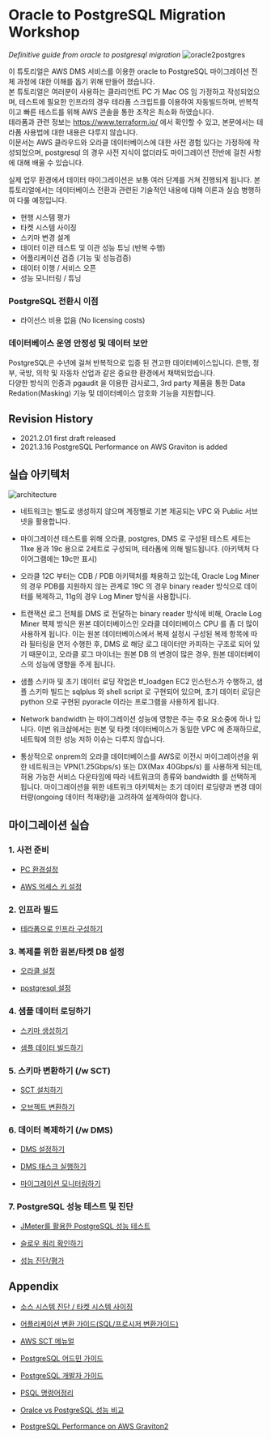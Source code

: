 # Oracle to PostgreSQL Migration Workshop #

*Definitive guide from oracle to postgresql migration*
![oracle2postgres](https://github.com/gnosia93/postgres-terraform/blob/main/images/oracle-to-postgres1.png)

이 튜토리얼은 AWS DMS 서비스를 이용한 oracle to PostgreSQL 마이그레이션 전체 과정에 대한 이해를 돕기 위해 만들어 졌습니다.   
본 튜토리얼은 여러분이 사용하는 클라리언트 PC 가 Mac OS 임 가정하고 작성되었으며, 테스트에 필요한 인프라의 경우 테라폼 스크립트를 이용하여 자동빌드하며,
반복적이고 빠른 테스트를 위해 AWS 콘솔을 통한 조작은 최소화 하였습니다.  
테라폼과 관련 정보는 https://www.terraform.io/ 에서 확인할 수 있고, 본문에서는 테라폼 사용법에 대한 내용은 다루지 않습니다.  
이문서는 AWS 클라우드와 오라클 데이터베이스에 대한 사전 경험 있다는 가정하에 작성되었으며, postgresql 의 경우 사전 지식이 없더라도 마이그레이션 전반에 걸친 사항에 대해 배울 수 있습니다. 

실제 업무 환경에서 데이터 마이그레이션은 보통 여러 단계를 거쳐 진행되게 됩니다. 본 튜토리얼에서는 데이터베이스 전환과 관련된 기술적인 내용에 대해 이론과 실습 병행하여 다룰 예정입니다.  

- 현행 시스템 평가
- 타켓 시스템 사이징
- 스키마 변경 설계
- 데이터 이관 테스트 및 이관 성능 튜닝 (반복 수행)
- 어플리케이션 검증 (기능 및 성능검증)
- 데이터 이행 / 서비스 오픈
- 성능 모니터링 / 튜닝

### PostgreSQL 전환시 이점 ### 

- 라이선스 비용 없음 (No licensing costs)

### 데이터베이스 운영 안정성 및 데이터 보안 ###

PostgreSQL은 수년에 걸쳐 반복적으로 입증 된 견고한 데이터베이스입니다. 은행, 정부, 국방, 의학 및 자동차 산업과 같은 중요한 환경에서 채택되었습니다.  
다양한 방식의 인증과 pgaudit 을 이용한 감사로그, 3rd party 제품을 통한 Data Redation(Masking) 기능 및 데이터베이스 암호화 기능을 지원합니다.


## Revision History 

- 2021.2.01 first draft released 
- 2021.3.16 PostgreSQL Performance on AWS Graviton is added


## 실습 아키텍처 ##

![architecture](https://github.com/gnosia93/postgres-terraform/blob/main/images/oracle-to-postgres-architecture.png)

* 네트워크는 별도로 생성하지 않으며 계정별로 기본 제공되는 VPC 와 Public 서브넷을 활용합니다. 

* 마이그레이션 테스트를 위해 오라클, postgres, DMS 로 구성된 테스트 세트는 11xe 용과 19c 용으로 2세트로 구성되며, 테라폼에 의해 빌드됩니다. (아키텍처 다이어그램에는 19c만 표시)

* 오라클 12C 부터는 CDB / PDB 아키텍처를 채용하고 있는데, Oracle Log Miner의 경우 PDB를 지원하지 않는 관계로 19C 의 경우 binary reader 방식으로 데이터를 복제하고, 11g의 경우 Log Miner 방식을 사용합니다.

* 트랜잭션 로그 전체를 DMS 로 전달하는 binary reader 방식에 비해, Oracle Log Miner 복제 방식은 원본 데이터베이스인 오라클 데이터베이스 CPU 를 좀 더 많이 사용하게 됩니다. 이는 원본 데이터베이스에서 복제 설정시 구성된 복제 항목에 따라 필터링을 먼저 수행한 후, DMS 로 해당 로그 데이터만 카피하는 구조로 되어 있기 때문이고, 오라클 로그 마이너는 원본 DB 의 변경이 많은 경우, 원본 데이터베이스의 성능에 영향을 주게 됩니다. 

* 샘플 스키마 및 초기 데이터 로딩 작업은 tf_loadgen EC2 인스턴스가 수행하고, 샘플 스키마 빌드는 sqlplus 와 shell script 로 구현되어 있으며, 초기 데이터 로딩은 python 으로 구현된 pyoracle 이라는 프로그램을 사용하게 됩니다. 

* Network bandwidth 는 마이그레이션 성능에 영향은 주는 주요 요소중에 하나 입니다. 이번 워크샵에서는 원본 및 타켓 데이터베이스가 동일한 VPC 에 존재하므로, 네트웍에 의한 성능 저하 이슈는 다루지 않습니다. 

* 통상적으로 onprem의 오라클 데이터베이스를 AWS로 이전시 마이그레이션을 위한 네트워크는 VPN(1.25Gbps/s) 또는 DX(Max 40Gbps/s) 를 사용하게 되는데, 허용 가능한 서비스 다운타임에 따라 네트워크의 종류와 bandwidth 를 선택하게 됩니다. 마이그레이션을 위한 네트워크 아키텍처는 초기 데이터 로딩량과 변경 데이터량(ongoing 데이터 적재량)을 고려하여 설계하여야 합니다. 


## 마이그레이션 실습 ##

### 1. 사전 준비 ###

- [PC 환경설정](https://github.com/gnosia93/postgres-terraform/blob/main/pc/pc-software.md) 

- [AWS 억세스 키 설정](https://github.com/gnosia93/postgres-terraform/blob/main/pc/aws-access-key.md)  


### 2. 인프라 빌드 ###

- [테라폼으로 인프라 구성하기](https://github.com/gnosia93/postgres-terraform/blob/main/terraform/infra-build.md)


### 3. 복제를 위한 원본/타켓 DB 설정 ##

- [오라클 설정](https://github.com/gnosia93/postgres-terraform/blob/main/oracle/oracle-prepare.md)

- [postgresql 설정](https://github.com/gnosia93/postgres-terraform/blob/main/postgres/postgres-conf.md)



### 4. 샘플 데이터 로딩하기 ###

- [스키마 생성하기](https://github.com/gnosia93/postgres-terraform/blob/main/dms/init-schema.md)

- [샘플 데이터 빌드하기](https://github.com/gnosia93/postgres-terraform/blob/main/dms/init-data.md)


### 5. 스키마 변환하기 (/w SCT) ###

* [SCT 설치하기](https://github.com/gnosia93/postgres-terraform/blob/main/sct/sct-setup.md)

* [오브젝트 변환하기](https://github.com/gnosia93/postgres-terraform/blob/main/sct/sct-convert.md)


### 6. 데이터 복제하기 (/w DMS) ###

* [DMS 설정하기](https://github.com/gnosia93/postgres-terraform/blob/main/dms/dms-settings.md)

* [DMS 태스크 실행하기](https://github.com/gnosia93/postgres-terraform/blob/main/dms/dms-task-start.md)

* [마이그레이션 모니터링하기](https://github.com/gnosia93/postgres-terraform/blob/main/dms/dms-monitoring.md)


### 7. PostgreSQL 성능 테스트 및 진단 ###

* [JMeter를 활용한 PostgreSQL 성능 테스트](https://github.com/gnosia93/postgres-terraform/blob/main/performance/jmeter.md)

* [슬로우 쿼리 확인하기](https://github.com/gnosia93/postgres-terraform/blob/main/performance/slow-query.md)

* [성능 진단/평가](https://github.com/gnosia93/postgres-terraform/blob/main/performance/performance-assessement.md)



## Appendix ##

* [소스 시스템 진단 / 타켓 시스템 사이징](https://github.com/gnosia93/postgres-terraform/blob/main/appendix/postgres-sizing.md)

* [어플리케이션 변환 가이드(SQL/프로시저 변환가이드)](https://github.com/gnosia93/postgres-terraform/blob/main/appendix/app-mig-guide.md)

* [AWS SCT 메뉴얼](https://docs.aws.amazon.com/SchemaConversionTool/latest/userguide/Schema-Conversion-Tool.pdf)

* [PostgreSQL 어드민 가이드](https://github.com/gnosia93/postgres-terraform/blob/main/appendix/admin-guide.md)

* [PostgreSQL 개발자 가이드](https://www.tutorialspoint.com/postgresql/index.htm)

* [PSQL 명령어정리](https://browndwarf.tistory.com/51)

* [Oralce vs PostgreSQL 성능 비교](https://github.com/gnosia93/postgres-terraform/blob/main/appendix/oracle-postgres-perf.md)
 
* [PostgreSQL Performance on AWS Graviton2](https://github.com/gnosia93/postgres-terraform/blob/main/appendix/postgres-arm.md)

